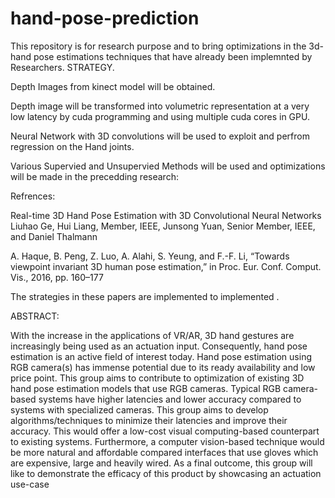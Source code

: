 # hand-pose-prediction
This repository is for research purpose and to bring optimizations in the 3d-hand pose estimations techniques that have already been implemnted by 
Researchers.
STRATEGY.

Depth Images from kinect model will be obtained.

Depth image will be transformed into volumetric representation at a very low latency by cuda programming and using multiple cuda cores in GPU.

Neural Network with 3D convolutions will be used to exploit and perfrom regression on the Hand joints.

Various Supervied and Unsupervied Methods will be used and optimizations will be made in the precedding research:


Refrences:

Real-time 3D Hand Pose Estimation
with 3D Convolutional Neural Networks
Liuhao Ge, Hui Liang, Member, IEEE, Junsong Yuan, Senior Member, IEEE, and Daniel Thalmann

A. Haque, B. Peng, Z. Luo, A. Alahi, S. Yeung, and F.-F. Li, “Towards
viewpoint invariant 3D human pose estimation,” in Proc. Eur. Conf.
Comput. Vis., 2016, pp. 160–177

The strategies in these papers are implemented to implemented .

ABSTRACT:

With the increase in the applications of VR/AR, 3D hand gestures are increasingly being used as an actuation input.
Consequently, hand pose estimation is an active field of interest today. 
Hand pose estimation using RGB camera(s) has immense potential due to its ready availability and low price point.
This group aims to contribute to optimization of existing 3D hand pose estimation models that use RGB cameras.
Typical RGB camera-based systems have higher latencies and lower accuracy compared to systems with specialized cameras. 
This group aims to develop algorithms/techniques to minimize their latencies and improve their accuracy. 
This would offer a low-cost visual computing-based counterpart to existing systems.
Furthermore, a computer vision-based technique would be more natural and affordable compared interfaces that use gloves which are expensive, large and heavily wired.
As a final outcome, this group will like to demonstrate the efficacy of this product by showcasing an actuation use-case






